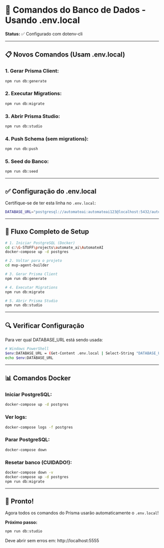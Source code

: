 # 🚀 Comandos do Banco de Dados - Usando .env.local

**Status:** ✅ Configurado com dotenv-cli

---

## 📋 Novos Comandos (Usam .env.local)

### **1. Gerar Prisma Client:**
```bash
npm run db:generate
```

### **2. Executar Migrations:**
```bash
npm run db:migrate
```

### **3. Abrir Prisma Studio:**
```bash
npm run db:studio
```

### **4. Push Schema (sem migrations):**
```bash
npm run db:push
```

### **5. Seed do Banco:**
```bash
npm run db:seed
```

---

## ✅ Configuração do .env.local

Certifique-se de ter esta linha no `.env.local`:

```bash
DATABASE_URL="postgresql://automateai:automateai123@localhost:5432/automateai?schema=public"
```

---

## 🎯 Fluxo Completo de Setup

```bash
# 1. Iniciar PostgreSQL (Docker)
cd c:\G-STUFF\projects\automate_ai\AutomateAI
docker-compose up -d postgres

# 2. Voltar para o projeto
cd mvp-agent-builder

# 3. Gerar Prisma Client
npm run db:generate

# 4. Executar Migrations
npm run db:migrate

# 5. Abrir Prisma Studio
npm run db:studio
```

---

## 🔍 Verificar Configuração

Para ver qual DATABASE_URL está sendo usada:

```bash
# Windows PowerShell
$env:DATABASE_URL = (Get-Content .env.local | Select-String "DATABASE_URL").ToString().Split("=")[1]
echo $env:DATABASE_URL
```

---

## 📊 Comandos Docker

### **Iniciar PostgreSQL:**
```bash
docker-compose up -d postgres
```

### **Ver logs:**
```bash
docker-compose logs -f postgres
```

### **Parar PostgreSQL:**
```bash
docker-compose down
```

### **Resetar banco (CUIDADO!):**
```bash
docker-compose down -v
docker-compose up -d postgres
npm run db:migrate
```

---

## 🎉 Pronto!

Agora todos os comandos do Prisma usarão automaticamente o `.env.local`!

**Próximo passo:**
```bash
npm run db:studio
```

Deve abrir sem erros em: http://localhost:5555
